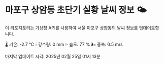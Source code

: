 
# 마포구 상암동 초단기 실황 날씨 정보 🌤️

이 리포지토리는 기상청 API를 사용하여 서울 마포구 상암동의 날씨 정보를 업데이트합니다. 

🌡️ 기온: -2.7 ℃
💧 강수량: 0 mm
💦 습도: 77 %
🌬️ 풍속: 0.5 m/s

마지막 업데이트 시각: 2025년 02월 25일 01시 13분    
